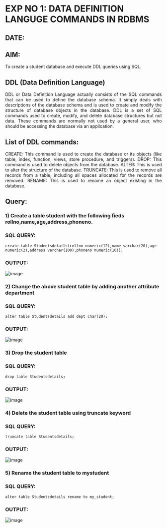 # EXP NO 1: DATA DEFINITION LANGUGE COMMANDS IN RDBMS
## DATE:
## AIM:
To create a student database and execute DDL queries using SQL.


## DDL (Data Definition Language)
<div align="justify">
DDL or Data Definition Language actually consists of the SQL commands that can be used to define the database schema. It simply deals with descriptions of the database schema and is used to create and modify the structure of database objects in the database. DDL is a set of SQL commands used to create, modify, and delete database structures but not data. These commands are normally not used by a general user, who should be accessing the database via an application.
</div>
 
## List of DDL commands: 
<div align="justify">
CREATE: This command is used to create the database or its objects (like table, index, function, views, store procedure, and triggers).
DROP: This command is used to delete objects from the database.
ALTER: This is used to alter the structure of the database.
TRUNCATE: This is used to remove all records from a table, including all spaces allocated for the records are removed.
RENAME: This is used to rename an object existing in the database.
</div>

## Query:
### 1) Create a table student with the following fieds rollno,name,age,address,phoneno.

### SQL QUERY: 
```
create table Studentsdetails(rollno numeric(12),name varchar(20),age numeric(2),address varchar(100),phoneno numeric(10));
```


### OUTPUT:
![image](https://github.com/Jeevapriya14/G2_DBMS/assets/121003043/c17b0d45-3675-42bc-9e8a-13ba921724e4)




### 2) Change the above student table by adding another attribute department

### SQL QUERY: 
```
alter table Studentsdetails add dept char(20);
```
### OUTPUT:
![image](https://github.com/Jeevapriya14/G2_DBMS/assets/121003043/7b3d065f-5628-46ae-b179-c8b039475f6c)



### 3) Drop the student table
 
### SQL QUERY: 
```
drop table Studentsdetails;
```
### OUTPUT:
![image](https://github.com/Jeevapriya14/G2_DBMS/assets/121003043/27bc4aa1-bb89-4c6c-954d-ef7428ef6368)


### 4) Delete the student table using truncate keyword

### SQL QUERY: 
```
truncate table Studentsdetails;
```

### OUTPUT:
![image](https://github.com/Jeevapriya14/G2_DBMS/assets/121003043/fc2999e4-a5fb-4c33-b02b-7bb32569705c)



### 5) Rename the student table to mystudent

### SQL QUERY: 
```
alter table Studentsdetails rename to my_student;
```

### OUTPUT:
![image](https://github.com/Jeevapriya14/G2_DBMS/assets/121003043/08384aff-c57a-4ded-a3d9-2539a4368808)

